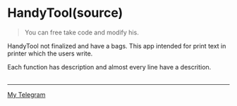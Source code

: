 # HandyTool(source)
> You can free take code and modify his.

HandyTool not finalized and have a bags. This app intended for print text in printer which the users write.

Each function has description and almost every line have a descrition. <br><br>

----
[My Telegram](https://t.me/BESpalikov)
